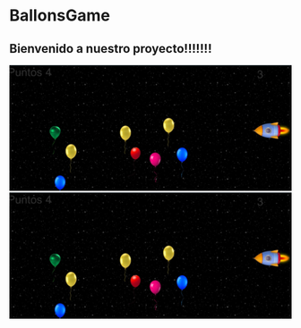 # BallonsGame
## Bienvenido a nuestro proyecto!!!!!!!
![Image of main page](https://github.com/IndianaLora/BallonsGame/blob/main/Screenshot%20(663).png?raw=true)
![Image of main page](https://github.com/IndianaLora/BallonsGame/blob/main/Screenshot%20(663).png?raw=true)
